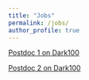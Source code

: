 ```yaml
---
title: "Jobs"
permalink: /jobs/
author_profile: true
---
```


[Postdoc 1 on Dark100](
https://jobs.ruhr-uni-bochum.de/jobposting/e3b833afc66c17af1eb45d9c563a2885292abd8d0?ref=homepage)

[Postdoc 2 on Dark100](
https://jobs.ruhr-uni-bochum.de/jobposting/7c205405c376c089343e17c3c360739519cee3520?ref=homepage)

